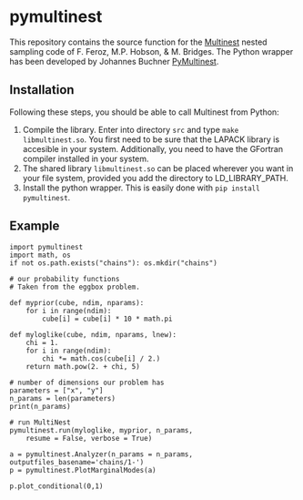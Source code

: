 # pymultinest

This repository contains the source function for the [Multinest](http://arxiv.org/abs/0809.3437)
nested sampling code of F. Feroz, M.P. Hobson, & M. Bridges. The Python wrapper has been developed by
Johannes Buchner [PyMultinest](https://github.com/JohannesBuchner/PyMultiNest).

## Installation

Following these steps, you should be able to call Multinest from Python:

1. Compile the library. Enter into directory ``src`` and type ``make libmultinest.so``. You first need
to be sure that the LAPACK library is accesible in your system. Additionally, you need
to have the GFortran compiler installed in your system.
2. The shared library ``libmultinest.so`` can be placed wherever you want in your
file system, provided you add the directory to LD_LIBRARY_PATH.
3. Install the python wrapper. This is easily done with ``pip install pymultinest``.

## Example

    import pymultinest
    import math, os
    if not os.path.exists("chains"): os.mkdir("chains")

    # our probability functions
    # Taken from the eggbox problem.

    def myprior(cube, ndim, nparams):
        for i in range(ndim):
            cube[i] = cube[i] * 10 * math.pi

    def myloglike(cube, ndim, nparams, lnew):
        chi = 1.
        for i in range(ndim):
            chi *= math.cos(cube[i] / 2.)    
        return math.pow(2. + chi, 5)

    # number of dimensions our problem has
    parameters = ["x", "y"]
    n_params = len(parameters)
    print(n_params)

    # run MultiNest
    pymultinest.run(myloglike, myprior, n_params, 
        resume = False, verbose = True)

    a = pymultinest.Analyzer(n_params = n_params, outputfiles_basename='chains/1-')
    p = pymultinest.PlotMarginalModes(a)

    p.plot_conditional(0,1)